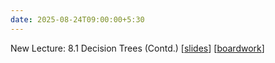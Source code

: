 ```yaml
---
date: 2025-08-24T09:00:00+5:30
---
```

New Lecture: 8.1 Decision Trees (Contd.) [[slides](/AIL7024-2501/_images/slides/8_slides.pdf)]  [[boardwork](/AIL7024-2501/_images/slides/8_boardwork.pdf)]